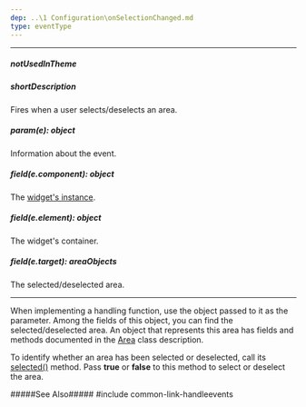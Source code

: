 ```yaml
---
dep: ..\1 Configuration\onSelectionChanged.md
type: eventType
---
```

---
##### notUsedInTheme

##### shortDescription
Fires when a user selects/deselects an area.

##### param(e): object
Information about the event.

##### field(e.component): object
The [widget's instance](/api-reference/10%20UI%20Widgets/Component/3%20Methods/instance().md '/Documentation/ApiReference/Data_Visualization_Widgets/dxVectorMap/Methods/#instance').

##### field(e.element): object
The widget's container.

##### field(e.target): areaObjects
The selected/deselected area.

---
When implementing a handling function, use the object passed to it as the parameter. Among the fields of this object, you can find the selected/deselected area. An object that represents this area has fields and methods documented in the [Area](/api-reference/20%20Data%20Visualization%20Widgets/dxVectorMap/7%20Map%20Elements/Area '/Documentation/ApiReference/Data_Visualization_Widgets/dxVectorMap/Map_Elements/Area/') class description.

To identify whether an area has been selected or deselected, call its [selected()](/api-reference/20%20Data%20Visualization%20Widgets/dxVectorMap/7%20Map%20Elements/Area/3%20Methods/selected().md '/Documentation/ApiReference/Data_Visualization_Widgets/dxVectorMap/Map_Elements/Area/Methods/#selected') method. Pass **true** or **false** to this method to select or deselect the area.

#####See Also#####
#include common-link-handleevents